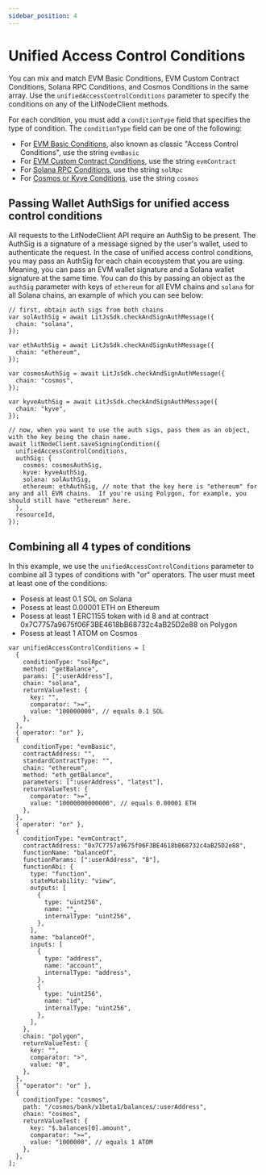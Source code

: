 ```yaml
---
sidebar_position: 4
---
```


# Unified Access Control Conditions

You can mix and match EVM Basic Conditions, EVM Custom Contract Conditions, Solana RPC Conditions, and Cosmos Conditions in the same array. Use the `unifiedAccessControlConditions` parameter to specify the conditions on any of the LitNodeClient methods.

For each condition, you must add a `conditionType` field that specifies the type of condition. The `conditionType` field can be one of the following:

- For [EVM Basic Conditions](/docs/AccessControlConditions/evmBasicExamples), also known as classic "Access Control Conditions", use the string `evmBasic`
- For [EVM Custom Contract Conditions](/docs/AccessControlConditions/evmCustomContractCalls), use the string `evmContract`
- For [Solana RPC Conditions](/docs/AccessControlConditions/solRpcConditions), use the string `solRpc`
- For [Cosmos or Kyve Conditions](/docs/AccessControlConditions/cosmosConditions), use the string `cosmos`

## Passing Wallet AuthSigs for unified access control conditions

All requests to the LitNodeClient API require an AuthSig to be present. The AuthSig is a signature of a message signed by the user's wallet, used to authenticate the request. In the case of unified access control conditions, you may pass an AuthSig for each chain ecosystem that you are using. Meaning, you can pass an EVM wallet signature and a Solana wallet signature at the same time. You can do this by passing an object as the `authSig` parameter with keys of `ethereum` for all EVM chains and `solana` for all Solana chains, an example of which you can see below:

```
// first, obtain auth sigs from both chains
var solAuthSig = await LitJsSdk.checkAndSignAuthMessage({
  chain: "solana",
});

var ethAuthSig = await LitJsSdk.checkAndSignAuthMessage({
  chain: "ethereum",
});

var cosmosAuthSig = await LitJsSdk.checkAndSignAuthMessage({
  chain: "cosmos",
});

var kyveAuthSig = await LitJsSdk.checkAndSignAuthMessage({
  chain: "kyve",
});

// now, when you want to use the auth sigs, pass them as an object, with the key being the chain name.
await litNodeClient.saveSigningCondition({
  unifiedAccessControlConditions,
  authSig: {
    cosmos: cosmosAuthSig,
    kyve: kyveAuthSig,
    solana: solAuthSig,
    ethereum: ethAuthSig, // note that the key here is "ethereum" for any and all EVM chains.  If you're using Polygon, for example, you should still have "ethereum" here.
  },
  resourceId,
});
```

## Combining all 4 types of conditions

In this example, we use the `unifiedAccessControlConditions` parameter to combine all 3 types of conditions with "or" operators. The user must meet at least one of the conditions:

- Posess at least 0.1 SOL on Solana
- Posess at least 0.00001 ETH on Ethereum
- Posess at least 1 ERC1155 token with id 8 and at contract 0x7C7757a9675f06F3BE4618bB68732c4aB25D2e88 on Polygon
- Posess at least 1 ATOM on Cosmos

```
var unifiedAccessControlConditions = [
  {
    conditionType: "solRpc",
    method: "getBalance",
    params: [":userAddress"],
    chain: "solana",
    returnValueTest: {
      key: "",
      comparator: ">=",
      value: "100000000", // equals 0.1 SOL
    },
  },
  { operator: "or" },
  {
    conditionType: "evmBasic",
    contractAddress: "",
    standardContractType: "",
    chain: "ethereum",
    method: "eth_getBalance",
    parameters: [":userAddress", "latest"],
    returnValueTest: {
      comparator: ">=",
      value: "10000000000000", // equals 0.00001 ETH
    },
  },
  { operator: "or" },
  {
    conditionType: "evmContract",
    contractAddress: "0x7C7757a9675f06F3BE4618bB68732c4aB25D2e88",
    functionName: "balanceOf",
    functionParams: [":userAddress", "8"],
    functionAbi: {
      type: "function",
      stateMutability: "view",
      outputs: [
        {
          type: "uint256",
          name: "",
          internalType: "uint256",
        },
      ],
      name: "balanceOf",
      inputs: [
        {
          type: "address",
          name: "account",
          internalType: "address",
        },
        {
          type: "uint256",
          name: "id",
          internalType: "uint256",
        },
      ],
    },
    chain: "polygon",
    returnValueTest: {
      key: "",
      comparator: ">",
      value: "0",
    },
  },
  { "operator": "or" },
  {
    conditionType: "cosmos",
    path: "/cosmos/bank/v1beta1/balances/:userAddress",
    chain: "cosmos",
    returnValueTest: {
      key: "$.balances[0].amount",
      comparator: ">=",
      value: "1000000", // equals 1 ATOM
    },
  },
];
```
